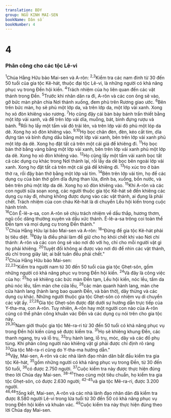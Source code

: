 ```yaml
---
translation: BDY
group: NGŨ KINH MAI-SEN
bookName: Dân số 
bookNumber: 4
---
```


<div class="title"><h1>4</h1><h3>Phân công cho các tộc Lê-vi</h3></div>
<span class="verse dan_4_1"><sup>1</sup>Chúa Hằng Hữu bảo Mai-sen và A-rôn: </span>
<span class="verse dan_4_2 dan_4_3"><sup>2,3</sup>Kiểm tra các nam đinh từ 30 đến 50 tuổi của gia tộc Kê-hát, thuộc đại tộc Lê-vi, là những người có khả năng phục vụ trong Đền hội kiến. </span>
<span class="verse dan_4_4"><sup>4</sup>Trách nhiệm của họ liên quan đến các vật thánh trong Đền. </span>
<span class="verse dan_4_5"><sup>5</sup>Trước khi nhân dân ra đi, A-rôn và các con ông sẽ vào, gỡ bức màn phân chia Nơi thánh xuống, đem phủ trên Rương giao ước. </span>
<span class="verse dan_4_6"><sup>6</sup>Bên trên bức màn, họ sẽ phủ một lớp da, và trên lớp da, một lớp vải xanh. Xong họ xỏ đòn khiêng vào rương. </span>
<span class="verse dan_4_7"><sup>7</sup>Họ cũng đậy cái bàn bày bánh trần thiết bằng một lớp vải xanh, và để trên lớp vải dĩa, muỗng, bát, bình đựng rượu và bánh. </span>
<span class="verse dan_4_8"><sup>8</sup>Rồi họ lấy một tấm vải đỏ trải lên, và trên lớp vải đỏ phủ một lóp da dê. Xong họ xỏ đòn khiêng vào. </span>
<span class="verse dan_4_9 dan_4_10"><sup>9,10</sup>Họ bọc chân đèn, đèn, kéo cắt tim, dĩa đựng tàn và bình đựng dầu bằng một lớp vải xanh, bên trên lớp vải xanh phủ một lớp da dê. Xong họ đặt tất cả trên một cái giá để khiêng đi. </span>
<span class="verse dan_4_11"><sup>11</sup>Họ bọc bàn thờ bằng vàng bằng một lớp vải xanh, bên trên lớp vải xanh phủ một lớp da dê. Xong họ xỏ đòn khiêng vào. </span>
<span class="verse dan_4_12"><sup>12</sup>Họ cũng lấy một tấm vải xanh bọc tất cả các dụng cụ khác trong Nơi thánh lại, rồi lấy da dê bọc bên ngoài lớp vải xanh. Xong họ đặt tất cả trên một cái giá để khiêng đi. </span>
<span class="verse dan_4_13"><sup>13</sup>Họ xúc tro ở bàn thờ ra, rồi đậy bàn thờ bằng một lớp vải tím. </span>
<span class="verse dan_4_14"><sup>14</sup>Bên trên lớp vải tím, họ để các dụng cụ của bàn thờ gồm dĩa đựng than lửa, đinh ba, xuổng, bồn nước, và bên trên phủ một lớp da dê. Xong họ xỏ đòn khiêng vào. </span>
<span class="verse dan_4_15"><sup>15</sup>Khi A-rôn và các con người sửa soạn xong, các người thuộc gia tộc Kê-hát sẽ đến khiêng các dụng cụ này đi, nhưng không được dụng vào các vật thánh, ai đụng là phải chết. Trách nhiệm của con cháu Kê-hát là di chuyển Lều hội kiến trong cuộc hành trình.<br/></span>
<span class="verse dan_4_16"><sup>16</sup>Còn Ê-lê-a-sa, con A-rôn sẽ chịu trách nhiệm về dầu thắp, hương thơm, ngũ cốc dâng thường xuyên và dầu xức thánh. Ê-lê-a-sa trông coi toàn thể Đền tạm và mọi dụng cụ trong Đền thánh.&#34;<br/></span>
<span class="verse dan_4_17"><sup>17</sup>Chúa Hằng Hữu lại bảo Mai-sen và A-rôn: </span>
<span class="verse dan_4_18"><sup>18</sup>“Đừng để gia tộc Kê-hát phải bị tiêu diệt. </span>
<span class="verse dan_4_19"><sup>19</sup>Đây là điều phải làm để giữ cho họ khỏi chết khi vào Nơi chí thánh: A-rôn và các con ông sẽ vào nơi đó với họ, chỉ cho mỗi người vật gì họ phải khiêng. </span>
<span class="verse dan_4_20"><sup>20</sup>Tuyệt đối không ai được vào nơi đó để nhìn các vật thánh, dù chỉ trong giây lát; ai bất tuân đều phải chết.&#34;<br/></span>
<span class="verse dan_4_21"><sup>21</sup>Chúa Hằng Hữu bảo Mai-sen:<br/></span>
<span class="verse dan_4_22 dan_4_23"><sup>22,23</sup>“Kiểm tra người nam từ 30 đến 50 tuổi của gia tộc Ghẹt-sôn, gồm những người có khả năng phục vụ trong Đền hội kiến. </span>
<span class="verse dan_4_24"><sup>24</sup>Và đây là công việc của họ: </span>
<span class="verse dan_4_25"><sup>25</sup>họ sẽ khiêng các bức màn Đền tạm, Lều hội kiến, nóc lều, tấm da phủ nóc lều, tấm màn che cửa lều, </span>
<span class="verse dan_4_26"><sup>26</sup>các màn quanh hành lang, màn che cửa hành lang (hành lang bao quanh Đền, và bàn thờ), dây thừng và các dụng cụ khác. Những người thuộc gia tộc Ghẹt-sôn có nhiệm vụ di chuyển các vật ấy. </span>
<span class="verse dan_4_27 dan_4_28"><sup>27,28</sup>Gia tộc Ghẹt-sôn được đặt dưới sự hướng dẫn trực tiếp của Y-tha-ma, con A-rôn. Tuy nhiên, A-rôn hay một người con nào của A-rôn cũng có thể phân công khuân vác Đền và các dụng cụ nói trên cho gia tộc này.<br/></span>
<span class="verse dan_4_29 dan_4_30"><sup>29,30</sup>Nam giới thuộc gia tộc Mê-ra-ri từ 30 đến 50 tuổi có khả năng phục vụ trong Đền hội kiến cũng sẽ được kiểm tra. </span>
<span class="verse dan_4_31"><sup>31</sup>Họ sẽ khiêng khung Đền, các thanh ngang, trụ và lỗ trụ, </span>
<span class="verse dan_4_32"><sup>32</sup>trụ hành lang, lỗ trụ, móc, dây và các đồ phụ tùng. Khi phân công người nào khiêng vật gì phải được chỉ định rõ ràng </span>
<span class="verse dan_4_33"><sup>33</sup>Gia tộc Mê-ra-ri cũng do Y-tha-ma hướng dẫn.&#34;<br/></span>
<span class="verse dan_4_34"><sup>34</sup>Vậy, Mai-sen, A-rôn và các nhà lãnh đạo nhân dân bắt đầu kiểm tra gia tộc Kê-hát, </span>
<span class="verse dan_4_35"><sup>35</sup>gồm những người có khả năng phục vụ trong Đền, từ 30 đến 50 tuổi, </span>
<span class="verse dan_4_36"><sup>36</sup>có được 2.750 người. </span>
<span class="verse dan_4_37"><sup>37</sup>Cuộc kiểm tra này được thực hiện đúng theo lời Chúa dạy Mai-sen. </span>
<span class="verse dan_4_38 dan_4_39 dan_4_40 dan_4_41"><sup>38-41</sup>Theo cùng một tiêu chuẩn, họ kiểm tra gia tộc Ghẹt-sôn, có được 2.630 người; </span>
<span class="verse dan_4_42 dan_4_43 dan_4_44 dan_4_45"><sup>42-45</sup>và gia tộc Mê-ra-ri, được 3.200 người.<br/></span>
<span class="verse dan_4_46 dan_4_47 dan_4_48"><sup>46,48</sup>Tổng kết, Mai-sen, A-rôn và các nhà lãnh đạo nhân dân đã kiểm tra được 8.580 người Lê-vi trong lứa tuổi từ 30 đến 50 có khả năng phục vụ trong Đền hội kiến và khuân vác. </span>
<span class="verse dan_4_49"><sup>49</sup>Cuộc kiểm tra này thực hiện đúng theo lời Chúa dạy Mai-sen.</span>
